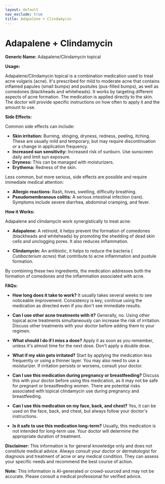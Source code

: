 ```yaml
---
layout: default
nav_exclude: true
title: Adapalene + Clindamycin
---
```


# Adapalene + Clindamycin

**Generic Name:** Adapalene/Clindamycin topical

**Usage:**

Adapalene/Clindamycin topical is a combination medication used to treat acne vulgaris (acne).  It's prescribed for mild to moderate acne that contains inflamed papules (small bumps) and pustules (pus-filled bumps), as well as comedones (blackheads and whiteheads).  It works by targeting different aspects of acne formation. The medication is applied directly to the skin.  The doctor will provide specific instructions on how often to apply it and the amount to use.


**Side Effects:**

Common side effects can include:

* **Skin irritation:** Burning, stinging, dryness, redness, peeling, itching.  These are usually mild and temporary, but may require discontinuation or a change in application frequency.
* **Increased sun sensitivity:**  Increased risk of sunburn.  Use sunscreen daily and limit sun exposure.
* **Dryness:**  This can be managed with moisturizers.
* **Erythema:**  Redness of the skin.

Less common, but more serious, side effects are possible and require immediate medical attention:

* **Allergic reactions:**  Rash, hives, swelling, difficulty breathing.
* **Pseudomembranous colitis:**  A serious intestinal infection (rare).  Symptoms include severe diarrhea, abdominal cramping, and fever.


**How it Works:**

Adapalene and clindamycin work synergistically to treat acne:

* **Adapalene:**  A retinoid, it helps prevent the formation of comedones (blackheads and whiteheads) by promoting the shedding of dead skin cells and unclogging pores.  It also reduces inflammation.

* **Clindamycin:** An antibiotic, it helps to reduce the bacteria ( *Cutibacterium acnes*) that contribute to acne inflammation and pustule formation.

By combining these two ingredients, the medication addresses both the formation of comedones and the inflammation associated with acne.


**FAQs:**

* **How long does it take to work?**  It usually takes several weeks to see noticeable improvement.  Consistency is key; continue using the medication as directed even if you don't see immediate results.

* **Can I use other acne treatments with it?**  Generally, no. Using other topical acne treatments simultaneously can increase the risk of irritation.  Discuss other treatments with your doctor before adding them to your regimen.

* **What should I do if I miss a dose?**  Apply it as soon as you remember, unless it's almost time for the next dose.  Don't apply a double dose.

* **What if my skin gets irritated?**  Start by applying the medication less frequently or using a thinner layer.  You may also need to use a moisturizer. If irritation persists or worsens, consult your doctor.

* **Can I use this medication during pregnancy or breastfeeding?**  Discuss this with your doctor before using this medication, as it may not be safe for pregnant or breastfeeding women.  There are potential risks associated with topical clindamycin use during pregnancy and breastfeeding.

* **Can I use this medication on my face, back, and chest?**  Yes, it can be used on the face, back, and chest, but always follow your doctor's instructions.

* **Is it safe to use this medication long-term?**  Usually, this medication is not intended for long-term use. Your doctor will determine the appropriate duration of treatment.

**Disclaimer:** This information is for general knowledge only and does not constitute medical advice.  Always consult your doctor or dermatologist for diagnosis and treatment of acne or any medical condition. They can assess your specific needs and recommend the best course of action.


**Note:** This information is AI-generated or crowd-sourced and may not be accurate. Please consult a medical professional for verified advice.